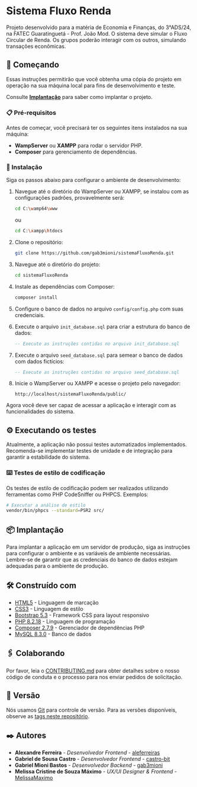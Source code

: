 # Sistema Fluxo Renda

Projeto desenvolvido para a matéria de Economia e Finanças, do 3°ADS/24, na FATEC Guaratinguetá - Prof. João Mod. 
O sistema deve simular o Fluxo Circular de Renda. Os grupos poderão interagir com os outros, simulando transações econômicas.

## 🚀 Começando

Essas instruções permitirão que você obtenha uma cópia do projeto em operação na sua máquina local para fins de desenvolvimento e teste.

Consulte **[Implantação](#-implantação)** para saber como implantar o projeto.

### 📋 Pré-requisitos

Antes de começar, você precisará ter os seguintes itens instalados na sua máquina:

- **WampServer** ou **XAMPP** para rodar o servidor PHP.
- **Composer** para gerenciamento de dependências.

### 🔧 Instalação

Siga os passos abaixo para configurar o ambiente de desenvolvimento:

1. Navegue até o diretório do WampServer ou XAMPP, se instalou com as configurações padrões, provavelmente será:
   ```bash
   cd C:\wamp64\www 
   ```
   ou
   ```bash
   cd C:\xampp\htdocs
   ```

2. Clone o repositório:
   ```bash
   git clone https://github.com/gab3mioni/sistemaFluxoRenda.git
   ```

3. Navegue até o diretório do projeto:
   ```bash
   cd sistemaFluxoRenda
   ```

4. Instale as dependências com Composer:
   ```bash
   composer install
   ```

5. Configure o banco de dados no arquivo `config/config.php` com suas credenciais.

6. Execute o arquivo `init_database.sql` para criar a estrutura do banco de dados:
   ```sql
   -- Execute as instruções contidas no arquivo init_database.sql
   ```

7. Execute o arquivo `seed_database.sql` para semear o banco de dados com dados fictícios:
   ```sql
   -- Execute as instruções contidas no arquivo seed_database.sql
   ```

7. Inicie o WampServer ou XAMPP e acesse o projeto pelo navegador:
   ```
   http://localhost/sistemaFluxoRenda/public/
   ```

Agora você deve ser capaz de acessar a aplicação e interagir com as funcionalidades do sistema.

## ⚙️ Executando os testes

Atualmente, a aplicação não possui testes automatizados implementados. Recomenda-se implementar testes de unidade e de integração para garantir a estabilidade do sistema.

### ⌨️ Testes de estilo de codificação

Os testes de estilo de codificação podem ser realizados utilizando ferramentas como PHP CodeSniffer ou PHPCS. Exemplos:

```bash
# Executar a análise de estilo
vendor/bin/phpcs --standard=PSR2 src/
```

## 📦 Implantação

Para implantar a aplicação em um servidor de produção, siga as instruções para configurar o ambiente e as variáveis de ambiente necessárias. Lembre-se de garantir que as credenciais do banco de dados estejam adequadas para o ambiente de produção.

## 🛠️ Construído com

* [HTML5](https://developer.mozilla.org/pt-BR/docs/Web/HTML) - Linguagem de marcação
* [CSS3](https://developer.mozilla.org/pt-BR/docs/Web/CSS) - Linguagem de estilo
* [Bootstrap 5.3](https://getbootstrap.com/) - Framework CSS para layout responsivo
* [PHP 8.2.18](https://www.php.net/) - Linguagem de programação
* [Composer 2.7.9](https://getcomposer.org/) - Gerenciador de dependências PHP
* [MySQL 8.3.0](https://dev.mysql.com/) - Banco de dados

## 🖇️ Colaborando

Por favor, leia o [CONTRIBUTING.md](https://github.com/gab3mioni/sistemaFluxoRenda/blob/main/CONTRIBUTING.MD) para obter detalhes sobre o nosso código de conduta e o processo para nos enviar pedidos de solicitação.

## 📌 Versão

Nós usamos [Git](https://git-scm.com/) para controle de versão. Para as versões disponíveis, observe as [tags neste repositório](https://github.com/gab3mioni/sistemaFluxoRenda/tags).

## ✒️ Autores

* **Alexandre Ferreira** - *Desenvolvedor Frontend* - [aleferreiras](https://github.com/ale-ferreiras)
* **Gabriel de Sousa Castro** - *Desenvolvedor Frontend* - [castro-bit](https://github.com/castro-bit)
* **Gabriel Mioni Bastos** - *Desenvolvedor Backend* - [gab3mioni](https://github.com/gab3mioni)
* **Melissa Cristine de Souza Máximo** - *UX/UI Designer & Frontend* - [MelissaMaximo](https://github.com/MelissaMaximo)
